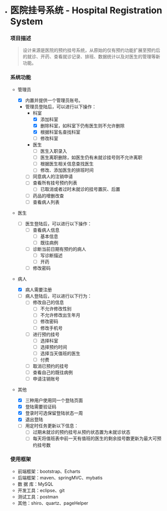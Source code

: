 - # 医院挂号系统 - Hospital Registration System

  ### 项目描述

  > 设计来源是医院的预约挂号系统，从原始的仅有预约功能扩展至预约后的就诊、开药、查看就诊记录、排班、数据统计以及对医生的管理等新功能。

  ### 系统功能

  - 管理员

      - [x] 内置并提供一个管理员账号。
      - 管理员登陆后，可以进行以下操作：
         - 科室
            - [x] 添加科室
            - [x] 删除科室，如科室下仍有医生则不允许删除
            - [x] 根据科室名查找科室
            - [ ] 修改科室
         - 医生
         	- [ ] 医生入职录入
            - [ ] 医生离职删除，如医生仍有未就诊挂号则不允许离职
            - [ ] 根据医生相关信息查找医生
            - [ ] 修改、添加医生的排班时间
         - [ ] 同意病人的注销申请
         - [ ] 查看所有挂号预约列表
            - [ ] 已取消或者过时未就诊的挂号置灰、后置
         - [ ] 药品的增删改查
         - [ ] 查看病人列表

  - 医生

      - [ ] 医生登陆后，可以进行以下操作：
         - [ ] 查看病人信息
            - [ ] 基本信息
            - [ ] 既往病例
         - [ ] 诊断当前日期有预约的病人
            - [ ] 写诊断描述
            - [ ] 开药
         - [ ] 修改密码

  - 病人

      - [x] 病人需要注册
      - [ ] 病人登陆后，可以进行以下行为：
         - [ ] 修改自己的信息
            - [ ] 不允许修改性别
            - [ ] 不允许修改出生年月
            - [ ] 修改密码
            - [ ] 修改手机号
         - [ ] 进行预约挂号
            - [ ] 选择科室
            - [ ] 选择预约时间
            - [ ] 选择当天值班的医生
            - [ ] 付费
         - [ ] 取消已预约的挂号
         - [ ] 查看自己的既往病例
         - [ ] 申请注销账号

  - 其他

      - [x] 三种用户使用同一个登陆页面
      - [x] 登陆需要验证码
      - [x] 登录时可选保留登陆状态一周
      - [x] 退出登陆
      - [ ] 用定时任务更新以下信息：
         - [ ] 过期未就诊的预约挂号从预约状态置为未就诊状态
         - [ ] 每天将值班表中前一天有值班的医生的剩余挂号数更新为最大可预约挂号数

  ### 使用框架

  - 前端框架：bootstrap、Echarts
  - 后端框架：maven、springMVC、mybatis
  - 数 据 库：MySQL
  - 开发工具：eclipse、git
  - 测试工具：postman
  - 其他：shiro、quartz、pageHelper